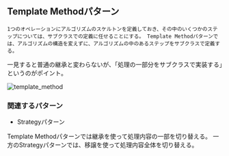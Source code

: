 ## Template Methodパターン
`1つのオペレーションにアルゴリズムのスケルトンを定義しておき、その中のいくつかのステップについては、サブクラスでの定義に任せることにする。
Template Methodパターンでは、アルゴリズムの構造を変えずに、アルゴリズムの中のあるステップをサブクラスで定義する。`

一見すると普通の継承と変わらないが、「処理の一部分をサブクラスで実装する」というのがポイント。

![template_method](https://user-images.githubusercontent.com/20272076/80163482-49444b80-8611-11ea-81ed-cb6f476d4ec0.png)

### 関連するパターン
- Strategyパターン

Template Methodパターンでは継承を使って処理内容の一部を切り替える。
一方のStrategyパターンでは、移譲を使って処理内容全体を切り替える。
